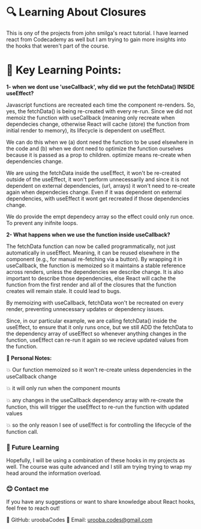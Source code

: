 # 🔍 Learning About Closures

This is ony of the projects from john smilga's react tutorial. I have learned react from Codecademy as well but I am trying to gain more insights into the hooks that weren't part of the course. 

# 📜 Key Learning Points:

**1- when we dont use 'useCallback', why did we put the fetchData() INSIDE useEffect?**

Javascript functions are recreated each time the component re-renders. So, yes, the fetchData() is being re-created with every re-run. Since we did not memoiz the function with useCallback (meaning only recreate when dependecies change, otherwise React will cache (store) the function from initial render to memory), its lifecycle is dependent on useEffect. 

We can do this when we (a) dont need the function to be used elsewhere in the code and (b) when we dont need to optimize the function ourselves because it is passed as a prop to children. optimize means re-create when dependencies change.

We are using the fetchData inside the useEffect, it won't be re-created outside of the useEffect, it won't perform unnecessarily and since it is not dependent on external dependencies, (url, arrays) it won't need to re-create again when dependecies change. Even if it was dependent on external dependencies, with useEffect it wont get recreated if those dependencies change. 

We do provide the empt dependecy array so the effect could only run once. To prevent any inifnite loops. 

**2- What happens when we use the function inside useCallback?**

The fetchData function can now be called programmatically, not just automatically in useEffect. Meaning, it can be reused elsewhere in the component (e.g., for manual re-fetching via a button). By wrapping it in useCallback, the function is memoized so it maintains a stable reference across renders, unless the dependencies we describe change. It is also important to describe those dependencies, else React will cache the function from the first render and all of the closures that the function creates will remain stale. It could lead to bugs. 

By memoizing with useCallback, fetchData won't be recreated on every render, preventing unnecessary updates or dependency issues.

Since, in our particular example, we are calling fetchData() inside the useEffect, to ensure that it only runs once, but we still ADD the fetchData to the dependency array of useEffect so whenever anything changes in the function, useEffect can re-run it again so we recieve updated values from the function. 

**📒 Personal Notes:**

💥 Our function memoized so it won't re-create unless dependencies in the useCallback change

💥 it will only run when the component mounts

💥 any changes in the useCallback dependency array with re-create the function, this will trigger the useEffect to re-run the function with updated values

💥 so the only reason I see of useEffect is for controlling the lifecycle of the function call.

### 🔮 Future Learning
Hopefully, I will be using a combination of these hooks in my projects as well. The course was quite advanced and I still am trying trying to wrap my head around the information overload. 

### 😊 Contact me
If you have any suggestions or want to share knowledge about React hooks, feel free to reach out!

🌟 GitHub: uroobaCodes 🌟 Email: urooba.codes@gmail.com

